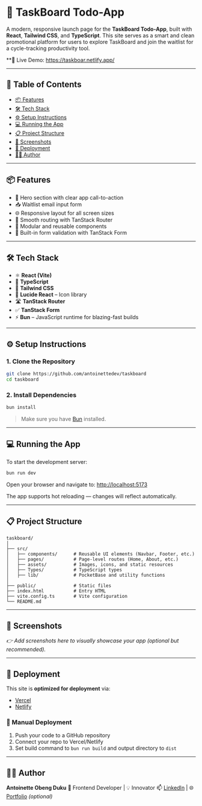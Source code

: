 

# 🚀 TaskBoard Todo-App 

A modern, responsive launch page for the **TaskBoard Todo-App**, built with **React**, **Tailwind CSS**, and **TypeScript**. This site serves as a smart and clean promotional platform for users to explore TaskBoard and join the waitlist for a cycle-tracking productivity tool.

**🔗 Live Demo: https://taskboar.netlify.app/

---

## 📌 Table of Contents

* [📦 Features](#-features)
* [🛠 Tech Stack](#-tech-stack)
* [⚙️ Setup Instructions](#️-setup-instructions)
* [💻 Running the App](#-running-the-app)
* [📋 Project Structure](#-project-structure)
* [📸 Screenshots](#-screenshots)
* [🚀 Deployment](#-deployment)
* [👩‍💻 Author](#-author)

---

## 📦 Features

* 🚀 Hero section with clear app call-to-action
* 📥 Waitlist email input form
* 🌐 Responsive layout for all screen sizes
* 🔁 Smooth routing with TanStack Router
* 🧩 Modular and reusable components
* 🎯 Built-in form validation with TanStack Form

---

## 🛠 Tech Stack

* ⚛ **React (Vite)**
* 🧠 **TypeScript**
* 🎨 **Tailwind CSS**
* 🧩 **Lucide React** – Icon library
* 🛣 **TanStack Router**
* ✅ **TanStack Form**
* ⚡ **Bun** – JavaScript runtime for blazing-fast builds

---

## ⚙️ Setup Instructions

### 1. Clone the Repository

```bash
git clone https://github.com/antoinettedev/taskboard
cd taskboard
```

### 2. Install Dependencies

```bash
bun install
```

> Make sure you have [Bun](https://bun.sh/docs/installation) installed.

---

## 💻 Running the App

To start the development server:

```bash
bun run dev
```

Open your browser and navigate to: [http://localhost:5173](http://localhost:5173)

The app supports hot reloading — changes will reflect automatically.

---

## 📋 Project Structure

```
taskboard/
│
├── src/
│   ├── components/      # Reusable UI elements (Navbar, Footer, etc.)
│   ├── pages/           # Page-level routes (Home, About, etc.)
│   ├── assets/          # Images, icons, and static resources
│   ├── Types/           # TypeScript types
│   ├── lib/             # PocketBase and utility functions
│
├── public/              # Static files
├── index.html           # Entry HTML
├── vite.config.ts       # Vite configuration
└── README.md
```

---

## 📸 Screenshots

*👉 Add screenshots here to visually showcase your app (optional but recommended).*

---

## 🚀 Deployment

This site is **optimized for deployment** via:

* [Vercel](https://vercel.com/)
* [Netlify](https://netlify.com/)

### 🔧 Manual Deployment

1. Push your code to a GitHub repository
2. Connect your repo to Vercel/Netlify
3. Set build command to `bun run build` and output directory to `dist`

---

## 👩‍💻 Author

**Antoinette Obeng Duku**
💼 Frontend Developer | 💡 Innovator
📫 [LinkedIn](https://linkedin.com/in/your-profile) | 🌐 [Portfolio](https://your-portfolio.com) *(optional)*




